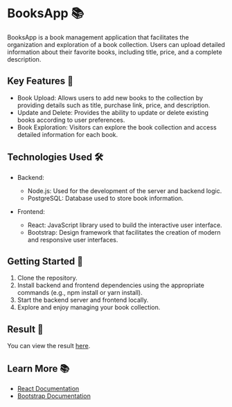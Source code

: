 # BooksApp 📚

BooksApp is a book management application that facilitates the organization and exploration of a book collection. Users can upload detailed information about their favorite books, including title, price, and a complete description.

## Key Features 🚀
- Book Upload: Allows users to add new books to the collection by providing details such as title, purchase link, price, and description.
- Update and Delete: Provides the ability to update or delete existing books according to user preferences.
- Book Exploration: Visitors can explore the book collection and access detailed information for each book.

## Technologies Used 🛠️
- Backend:
  - Node.js: Used for the development of the server and backend logic.
  - PostgreSQL: Database used to store book information.

- Frontend:
  - React: JavaScript library used to build the interactive user interface.
  - Bootstrap: Design framework that facilitates the creation of modern and responsive user interfaces.

## Getting Started 🚀
1. Clone the repository.
2. Install backend and frontend dependencies using the appropriate commands (e.g., npm install or yarn install).
3. Start the backend server and frontend locally.
4. Explore and enjoy managing your book collection.

## Result 🚀
You can view the result [here](https://drive.google.com/file/d/1DmQ_L-JjBrxmyl2zy7usQM6ze1Gix1Gw/view?usp=sharing).

## Learn More 📚
- [React Documentation](https://reactjs.org/docs/getting-started.html)
- [Bootstrap Documentation](https://getbootstrap.com/docs/5.3/getting-started/introduction/)

